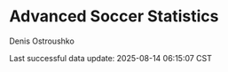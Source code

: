 # Advanced Soccer Statistics
Denis Ostroushko

<!-- gfm -->

Last successful data update: 2025-08-14 06:15:07 CST
